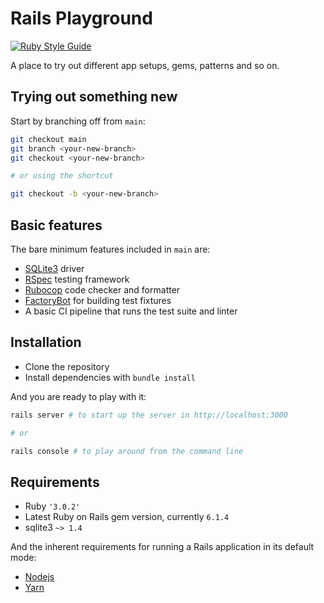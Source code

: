 # Rails Playground

[![Ruby Style Guide](https://img.shields.io/badge/code_style-rubocop-brightgreen.svg)](https://github.com/rubocop/rubocop)


A place to try out different app setups, gems, patterns and so on.

## Trying out something new

Start by branching off from `main`:
```sh
git checkout main
git branch <your-new-branch>
git checkout <your-new-branch>

# or using the shortcut

git checkout -b <your-new-branch>
```

## Basic features

The bare minimum features included in `main` are:
- [SQLite3](https://github.com/sparklemotion/sqlite3-ruby) driver
- [RSpec](https://github.com/rspec/rspec-rails) testing framework
- [Rubocop](https://github.com/rubocop/rubocop) code checker and formatter
- [FactoryBot](https://github.com/thoughtbot/factory_bot_rails) for building test fixtures
- A basic CI pipeline that runs the test suite and linter

## Installation

- Clone the repository
- Install dependencies with `bundle install`

And you are ready to play with it:
```sh
rails server # to start up the server in http://localhost:3000

# or

rails console # to play around from the command line
```

## Requirements

- Ruby `'3.0.2'`
- Latest Ruby on Rails gem version, currently `6.1.4`
- sqlite3 `~> 1.4`

And the inherent requirements for running a Rails application in its default mode:
- [Nodejs](https://nodejs.org/en/download/)
- [Yarn](https://classic.yarnpkg.com/en/docs/install#debian-stable)
